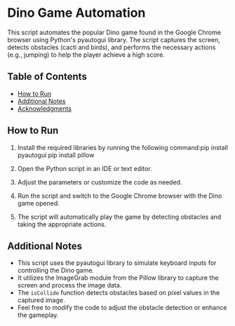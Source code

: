 # Dino Game Automation

This script automates the popular Dino game found in the Google Chrome browser using Python's pyautogui library. The script captures the screen, detects obstacles (cacti and birds), and performs the necessary actions (e.g., jumping) to help the player achieve a high score.

## Table of Contents
- [How to Run](#how-to-run)
- [Additional Notes](#additional-notes)
- [Acknowledgments](#acknowledgments)

## How to Run

1. Install the required libraries by running the following command:pip install pyautogui
                                                                   pip install pillow
2. Open the Python script in an IDE or text editor.

3. Adjust the parameters or customize the code as needed.

4. Run the script and switch to the Google Chrome browser with the Dino game opened.

5. The script will automatically play the game by detecting obstacles and taking the appropriate actions.

## Additional Notes

- This script uses the pyautogui library to simulate keyboard inputs for controlling the Dino game.
- It utilizes the ImageGrab module from the Pillow library to capture the screen and process the image data.
- The `isCollide` function detects obstacles based on pixel values in the captured image.
- Feel free to modify the code to adjust the obstacle detection or enhance the gameplay.


